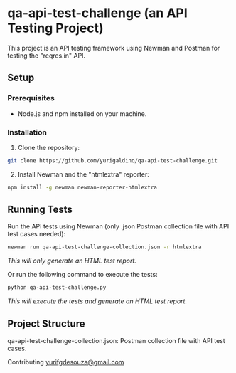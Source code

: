 # qa-api-test-challenge (an API Testing Project)

This project is an API testing framework using Newman and Postman for testing the "reqres.in" API.

## Setup

### Prerequisites

- Node.js and npm installed on your machine.

### Installation

1. Clone the repository:

```bash
git clone https://github.com/yurigaldino/qa-api-test-challenge.git
```

2. Install Newman and the "htmlextra" reporter:

```bash
npm install -g newman newman-reporter-htmlextra
```
## Running Tests
Run the API tests using Newman (only .json Postman collection file with API test cases needed):

```bash
newman run qa-api-test-challenge-collection.json -r htmlextra
```
_This will only generate an HTML test report._


Or run the following command to execute the tests:

```bash
python qa-api-test-challenge.py
```
_This will execute the tests and generate an HTML test report._

## Project Structure
qa-api-test-challenge-collection.json: Postman collection file with API test cases.

Contributing
yurifgdesouza@gmail.com

